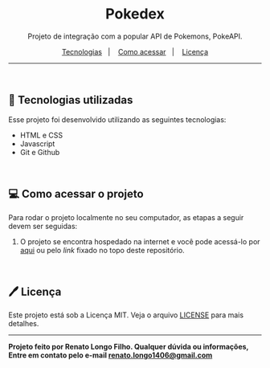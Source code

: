 <h1  align="center"> Pokedex </h1>
<p align="center">Projeto de integração com a popular API de Pokemons, PokeAPI.</p>

<p align="center"> 
<a href="#-tecnologias-utilizadas">Tecnologias</a>&nbsp;&nbsp;&nbsp;|&nbsp;&nbsp;&nbsp;
<a href="#-como-acessar-o-projeto">Como acessar</a>&nbsp;&nbsp;&nbsp;|&nbsp;&nbsp;&nbsp;
 <a href="#%EF%B8%8F-licença">Licença</a>
</p>

---
&nbsp;
## 🚀 Tecnologias utilizadas
Esse projeto foi desenvolvido utilizando as seguintes tecnologias:

- HTML e CSS
- Javascript
- Git e Github

&nbsp;
## 💻 Como acessar o projeto
Para rodar o projeto localmente no seu computador, as etapas a seguir devem ser seguidas:

1. O projeto se encontra hospedado na internet e você pode acessá-lo por <a target="__blank" href="pokedex-azzypog.vercel.app">aqui</a> ou pelo *link* fixado no topo deste repositório.

&nbsp;
## 🖊️ Licença
Este projeto está sob a Licença MIT. Veja o arquivo [LICENSE](LICENSE) para mais detalhes.

---
**Projeto feito por Renato Longo Filho. Qualquer dúvida ou informações, Entre em contato pelo e-mail renato.longo1406@gmail.com**
